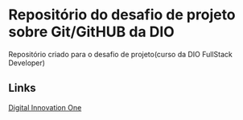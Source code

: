 # Repositório do desafio de projeto sobre Git/GitHUB da DIO

Repositório criado para o desafio de projeto(curso da DIO FullStack Developer)

## Links

[Digital Innovation One](https://www.dio.me/)
